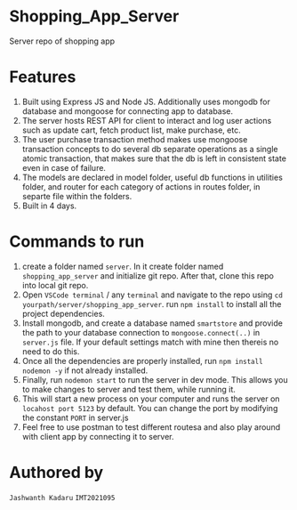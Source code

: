 # Shopping_App_Server
Server repo of shopping app
# Features
1) Built using Express JS and Node JS. Additionally uses mongodb for database and mongoose for connecting app to database.
2) The server hosts REST API for client to interact and log user actions such as update cart, fetch product list, make purchase, etc.
3) The user purchase transaction method makes use mongoose transaction concepts to do several db separate operations as a single atomic transaction, that makes sure that the db is left in consistent state even in case of failure.
4) The models are declared in model folder, useful db functions in utilities folder, and router for each category of actions in routes folder, in separte file within the folders. 
5) Built in 4 days.

# Commands to run
1) create a folder named `server`. In it create folder named `shopping_app_server` and initialize git repo. After that, clone this repo into local git repo.
2) Open `VSCode terminal` / any `terminal` and navigate to the repo using `cd yourpath/server/shopping_app_server`. run `npm install` to install all the project dependencies.
3) Install mongodb, and create a database named `smartstore` and provide the path to your database connection to `mongoose.connect(..)` in `server.js` file. If your default settings match with mine then thereis no need to do this.
4) Once all the dependencies are properly installed, run `npm install nodemon -y` if not already installed.
5) Finally, run `nodemon start` to run the server in dev mode. This allows you to make changes to server and test them, while running it.
6) This will start a new process on your computer and runs the server on `locahost port 5123` by default. You can change the port by modifying the constant `PORT` in server.js
7) Feel free to use postman to test different routesa and also play around with client app by connecting it to server.

# Authored by
`Jashwanth Kadaru`
`IMT2021095`
